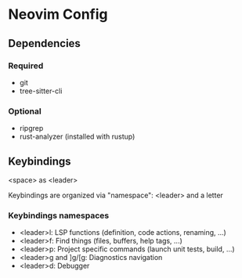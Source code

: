 # Neovim Config

## Dependencies
### Required
- git
- tree-sitter-cli
### Optional
- ripgrep
- rust-analyzer (installed with rustup)

## Keybindings
\<space\> as \<leader\>

Keybindings are organized via "namespace": \<leader\> and a letter

### Keybindings namespaces
- \<leader\>l: LSP functions (definition, code actions, renaming, ...)
- \<leader\>f: Find things (files, buffers, help tags, ...)
- \<leader\>p: Project specific commands (launch unit tests, build, ...)
- \<leader\>g and ]g/[g: Diagnostics navigation
- \<leader\>d: Debugger
